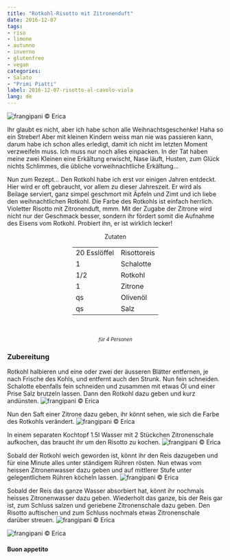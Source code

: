 ```yaml
---
title: "Rotkohl-Risotto mit Zitronenduft"
date: 2016-12-07
tags:
- riso
- limone
- autunno
- inverno
- glutenfree
- vegan
categories:
- Salato
- "Primi Piatti"
label: 2016-12-07-risotto-al-cavolo-viola
lang: de
---
```

![](../2016-12-07-risotto-al-cavolo-viola-profumato-al-limone/header.jpg "frangipani © Erica")

Ihr glaubt es nicht, aber ich habe schon alle Weihnachtsgeschenke! Haha so ein Streber! Aber mit kleinen Kindern weiss man nie was passieren kann, darum habe ich schon alles erledigt, damit ich nicht im letzten Moment verzweifeln muss. Ich muss nur noch alles einpacken. In der Tat haben meine zwei Kleinen eine Erkältung erwischt, Nase läuft, Husten, zum Glück nichts Schlimmes, die übliche vorweihnachtliche Erkältung...

Nun zum Rezept... Den Rotkohl habe ich erst vor einigen Jahren entdeckt. Hier wird er oft gebraucht, vor allem zu dieser Jahreszeit. Er wird als Beilage serviert, ganz simpel geschmort mit Äpfeln und Zimt und ich liebe den weihnachtlichen Rotkohl. Die Farbe des Rotkohls ist einfach herrlich. Violetter Risotto mit Zitronenduft, mmm. Mit der Zugabe der Zitrone wird nicht nur der Geschmack besser, sondern ihr fördert somit die Aufnahme des Eisens vom Rotkohl. Probiert ihn, er ist wirklich lecker!

<div id="wrapper" style="text-align: center">
  <div id="yourdiv" style="display: inline-block;">
    <div class="ingredients">
      <div class="ingredients-title">Zutaten</div>
      <table>
        <tbody>
          <tr>
            <td>20 Esslöffel</td>
            <td>Risottoreis</td>
          </tr>
          <tr>
            <td>1</td>
            <td>Schalotte</td>
          </tr>
          <tr>
            <td>1/2</td>
            <td>Rotkohl</td>
          </tr>
          <tr>
            <td>1</td>
            <td>Zitrone</td>
          </tr>
          <tr>
            <td>qs</td>
            <td>Olivenöl</td>
          </tr>
          <tr>
            <td>qs</td>
            <td>Salz</td>
          </tr>
        </tbody>
      </table>
      <br></br>
      <i class="pull-right" style="font-size: 80%;">für 4 Personen</i>
    </div>
  </div>
</div>


<h3>
  <font color="grey">
    <i class="fa-solid fa-gears"></i>
  </font> Zubereitung
</h3>

Rotkohl halbieren und eine oder zwei der äusseren Blätter entfernen, je nach Frische des Kohls, und entfernt auch den Strunk. Nun fein schneiden. Schalotte ebenfalls fein schneiden und zusammen mit etwas Öl und einer Prise Salz brutzeln lassen. Dann den Rotkohl dazu geben und kurz andünsten.
![](../2016-12-07-risotto-al-cavolo-viola-profumato-al-limone/cavolo1.jpg "frangipani © Erica")

Nun den Saft einer Zitrone dazu geben, ihr könnt sehen, wie sich die Farbe des Rotkohls verändert.
![](../2016-12-07-risotto-al-cavolo-viola-profumato-al-limone/cavolo2.jpg "frangipani © Erica")

In einem separaten Kochtopf 1.5l Wasser mit 2 Stückchen Zitronenschale aufkochen, das braucht ihr um den Risotto zu kochen.
![](../2016-12-07-risotto-al-cavolo-viola-profumato-al-limone/acqua.jpg "frangipani © Erica")

Sobald der Rotkohl weich geworden ist, könnt ihr den Reis dazugeben und für eine Minute alles unter ständigem Rühren rösten. Nun etwas vom heissen Zitronenwasser dazu geben und auf mittlerer Stufe unter gelegentlichem Rühren köcheln lassen.
![](../2016-12-07-risotto-al-cavolo-viola-profumato-al-limone/riso.jpg "frangipani © Erica")

Sobald der Reis das ganze Wasser absorbiert hat, könnt ihr nochmals heisses Zitronenwasser dazu geben. Wiederholt das ganze, bis der Reis gar ist, zum Schluss salzen und geriebene Zitronenschale dazu geben. Den Risotto auftischen und zum Schluss nochmals etwas Zitronenschale darüber streuen.
![](../2016-12-07-risotto-al-cavolo-viola-profumato-al-limone/risultato1.jpg "frangipani © Erica")

![](../2016-12-07-risotto-al-cavolo-viola-profumato-al-limone/risultato2.jpg "frangipani © Erica")

<h4>Buon appetito
  <font color="red">
    <i class="fa-regular fa-face-smile"></i>
  </font>
</h4>
